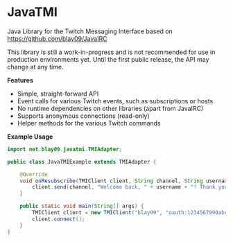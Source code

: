 # JavaTMI
Java Library for the Twitch Messaging Interface based on https://github.com/blay09/JavaIRC

This library is still a work-in-progress and is not recommended for use in production environments yet. Until the first public release, the API may change at any time.

**Features**
* Simple, straight-forward API
* Event calls for various Twitch events, such as subscriptions or hosts
* No runtime dependencies on other libraries (apart from JavaIRC)
* Supports anonymous connections (read-only)
* Helper methods for the various Twitch commands

**Example Usage**
```java
import net.blay09.javatmi.TMIAdapter;

public class JavaTMIExample extends TMIAdapter {

    @Override
    void onResubscribe(TMIClient client, String channel, String username, int months) {
        client.send(channel, "Welcome back, " + username + "! Thank you for " + months + " months of support. <3");
    }

    public static void main(String[] args) {
        TMIClient client = new TMIClient("blay09", "oauth:1234567890abcdefghijklmn", Collections.singletonList("#blay09"), new JavaTMIExample());
        client.connect();
    }
}
```
